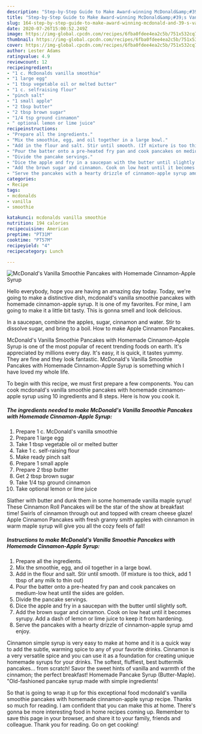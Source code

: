 ```yaml
---
description: "Step-by-Step Guide to Make Award-winning McDonald&amp;#39;s Vanilla Smoothie Pancakes with Homemade Cinnamon-Apple Syrup"
title: "Step-by-Step Guide to Make Award-winning McDonald&amp;#39;s Vanilla Smoothie Pancakes with Homemade Cinnamon-Apple Syrup"
slug: 164-step-by-step-guide-to-make-award-winning-mcdonald-and-39-s-vanilla-smoothie-pancakes-with-homemade-cinnamon-apple-syrup
date: 2020-07-26T15:00:52.249Z
image: https://img-global.cpcdn.com/recipes/6fba0fdee4ea2c5b/751x532cq70/mcdonalds-vanilla-smoothie-pancakes-with-homemade-cinnamon-apple-syrup-recipe-main-photo.jpg
thumbnail: https://img-global.cpcdn.com/recipes/6fba0fdee4ea2c5b/751x532cq70/mcdonalds-vanilla-smoothie-pancakes-with-homemade-cinnamon-apple-syrup-recipe-main-photo.jpg
cover: https://img-global.cpcdn.com/recipes/6fba0fdee4ea2c5b/751x532cq70/mcdonalds-vanilla-smoothie-pancakes-with-homemade-cinnamon-apple-syrup-recipe-main-photo.jpg
author: Lester Adams
ratingvalue: 4.9
reviewcount: 12
recipeingredient:
- "1 c. McDonalds vanilla smoothie"
- "1 large egg"
- "1 tbsp vegetable oil or melted butter"
- "1 c. selfraising flour"
- "pinch salt"
- "1 small apple"
- "2 tbsp butter"
- "2 tbsp brown sugar"
- "1/4 tsp ground cinnamon"
- " optional lemon or lime juice"
recipeinstructions:
- "Prepare all the ingredients."
- "Mix the smoothie, egg, and oil together in a large bowl."
- "Add in the flour and salt. Stir until smooth. (If mixture is too thick, add 1 tbsp of any milk to thin out)"
- "Pour the batter onto a pre-heated fry pan and cook pancakes on medium-low heat until the sides are golden."
- "Divide the pancake servings."
- "Dice the apple and fry in a saucepan with the butter until slightly soft."
- "Add the brown sugar and cinnamon. Cook on low heat until it becomes syrupy. Add a dash of lemon or lime juice to keep it from hardening."
- "Serve the pancakes with a hearty drizzle of cinnamon-apple syrup amd enjoy."
categories:
- Recipe
tags:
- mcdonalds
- vanilla
- smoothie

katakunci: mcdonalds vanilla smoothie 
nutrition: 194 calories
recipecuisine: American
preptime: "PT31M"
cooktime: "PT57M"
recipeyield: "4"
recipecategory: Lunch

---
```



![McDonald&#39;s Vanilla Smoothie Pancakes with Homemade Cinnamon-Apple Syrup](https://img-global.cpcdn.com/recipes/6fba0fdee4ea2c5b/751x532cq70/mcdonalds-vanilla-smoothie-pancakes-with-homemade-cinnamon-apple-syrup-recipe-main-photo.jpg)

Hello everybody, hope you are having an amazing day today. Today, we're going to make a distinctive dish, mcdonald&#39;s vanilla smoothie pancakes with homemade cinnamon-apple syrup. It is one of my favorites. For mine, I am going to make it a little bit tasty. This is gonna smell and look delicious.

In a saucepan, combine the apples, sugar, cinnamon and water. Stir to dissolve sugar, and bring to a boil. How to make Apple Cinnamon Pancakes.

McDonald&#39;s Vanilla Smoothie Pancakes with Homemade Cinnamon-Apple Syrup is one of the most popular of recent trending foods on earth. It's appreciated by millions every day. It's easy, it is quick, it tastes yummy. They are fine and they look fantastic. McDonald&#39;s Vanilla Smoothie Pancakes with Homemade Cinnamon-Apple Syrup is something which I have loved my whole life.


To begin with this recipe, we must first prepare a few components. You can cook mcdonald&#39;s vanilla smoothie pancakes with homemade cinnamon-apple syrup using 10 ingredients and 8 steps. Here is how you cook it.

##### The ingredients needed to make McDonald&#39;s Vanilla Smoothie Pancakes with Homemade Cinnamon-Apple Syrup:

1. Prepare 1 c. McDonald&#39;s vanilla smoothie
1. Prepare 1 large egg
1. Take 1 tbsp vegetable oil or melted butter
1. Take 1 c. self-raising flour
1. Make ready pinch salt
1. Prepare 1 small apple
1. Prepare 2 tbsp butter
1. Get 2 tbsp brown sugar
1. Take 1/4 tsp ground cinnamon
1. Take  optional lemon or lime juice


Slather with butter and dunk them in some homemade vanilla maple syrup! These Cinnamon Roll Pancakes will be the star of the show at breakfast time! Swirls of cinnamon through out and topped with cream cheese glaze! Apple Cinnamon Pancakes with fresh granny smith apples with cinnamon in warm maple syrup will give you all the cozy feels of fall! 

##### Instructions to make McDonald&#39;s Vanilla Smoothie Pancakes with Homemade Cinnamon-Apple Syrup:

1. Prepare all the ingredients.
1. Mix the smoothie, egg, and oil together in a large bowl.
1. Add in the flour and salt. Stir until smooth. (If mixture is too thick, add 1 tbsp of any milk to thin out)
1. Pour the batter onto a pre-heated fry pan and cook pancakes on medium-low heat until the sides are golden.
1. Divide the pancake servings.
1. Dice the apple and fry in a saucepan with the butter until slightly soft.
1. Add the brown sugar and cinnamon. Cook on low heat until it becomes syrupy. Add a dash of lemon or lime juice to keep it from hardening.
1. Serve the pancakes with a hearty drizzle of cinnamon-apple syrup amd enjoy.


Cinnamon simple syrup is very easy to make at home and it is a quick way to add the subtle, warming spice to any of your favorite drinks. Cinnamon is a very versatile spice and you can use it as a foundation for creating unique homemade syrups for your drinks. The softest, fluffiest, best buttermilk pancakes… from scratch! Savor the sweet hints of vanilla and warmth of the cinnamon; the perfect breakfast! Homemade Pancake Syrup (Butter-Maple). &#34;Old-fashioned pancake syrup made with simple ingredients! 

So that is going to wrap it up for this exceptional food mcdonald&#39;s vanilla smoothie pancakes with homemade cinnamon-apple syrup recipe. Thanks so much for reading. I am confident that you can make this at home. There's gonna be more interesting food in home recipes coming up. Remember to save this page in your browser, and share it to your family, friends and colleague. Thank you for reading. Go on get cooking!
